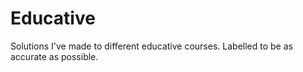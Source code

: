 # Educative
Solutions I've made to different educative courses. Labelled to be as accurate as possible.
